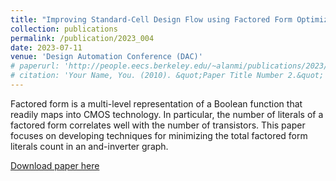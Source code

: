 ```yaml
---
title: "Improving Standard-Cell Design Flow using Factored Form Optimization"
collection: publications
permalink: /publication/2023_004
date: 2023-07-11
venue: 'Design Automation Conference (DAC)'
# paperurl: 'http://people.eecs.berkeley.edu/~alanmi/publications/2023/iwls23_lut.pdf'
# citation: 'Your Name, You. (2010). &quot;Paper Title Number 2.&quot; <i>Journal 1</i>. 1(2).'
---
```

Factored form is a multi-level representation of a Boolean function that readily maps into CMOS technology. In particular, the number of literals of a factored form correlates well with the number of transistors. This paper focuses on developing techniques for minimizing the total factored form literals count in an and-inverter graph.

[Download paper here](https://infoscience.epfl.ch/record/303830)

<!-- Recommended citation: Your Name, You. (2010). "Paper Title Number 2." <i>Journal 1</i>. 1(2). -->